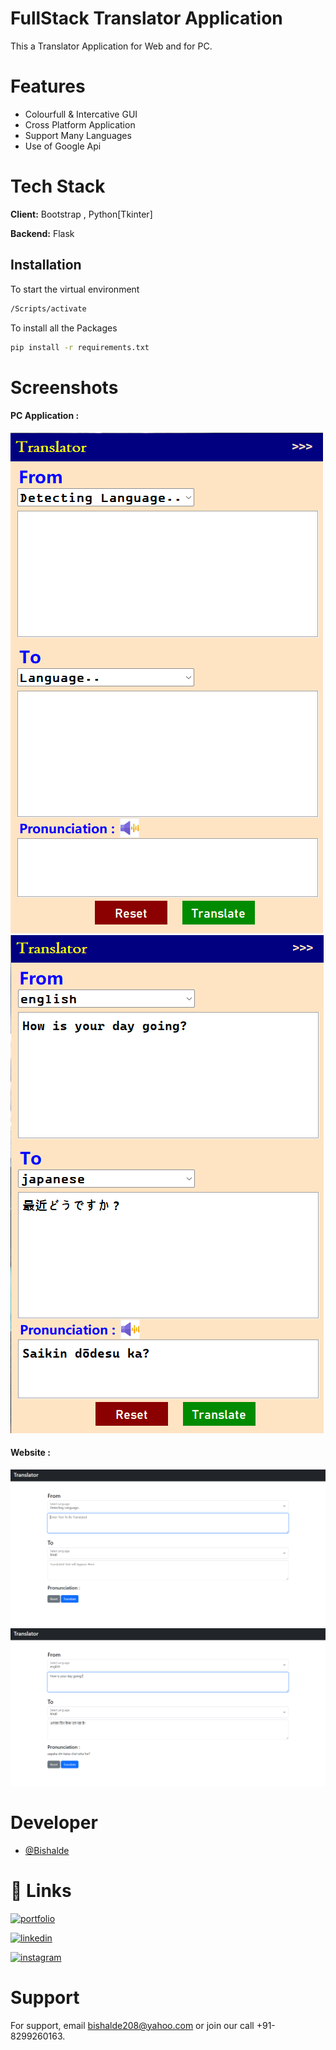 # FullStack Translator Application

This a Translator Application for Web and for PC.

# Features

- Colourfull & Intercative GUI
- Cross Platform Application
- Support Many Languages
- Use of Google Api

# Tech Stack

**Client:** Bootstrap , Python[Tkinter]

**Backend:** Flask

## Installation

To start the virtual environment

```bash
/Scripts/activate

```

To install all the Packages

```bash
pip install -r requirements.txt

```

# Screenshots

#### PC Application :

![App Screenshot](Resources/0.png)
![App Screenshot](Resources/1.png)

#### Website :

![App Screenshot](Resources/2.png)
![App Screenshot](Resources/3.png)

# Developer

- [@Bishalde](https://www.github.com/BishalDe)

# 🔗 Links

[![portfolio](https://img.shields.io/badge/my_portfolio-000?style=for-the-badge&logo=ko-fi&logoColor=white)](https://bishalde.github.io/)

[![linkedin](https://img.shields.io/badge/linkedin-0A66C2?style=for-the-badge&logo=linkedin&logoColor=white)](https://www.linkedin.com/in/bishalde/)

[![instagram](https://img.shields.io/badge/instagram-1DA1F2?style=for-the-badge&logo=instagram&logoColor=white)](https://instagram.com/bishal_de)

# Support

For support, email bishalde208@yahoo.com or join our call +91-8299260163.
